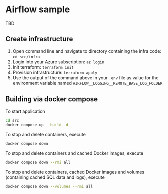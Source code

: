 # Airflow sample

TBD

## Create infrastructure

1. Open command line and navigate to directory containing the infra code: `cd src/infra`
2. Login into your Azure subscription: `az login`
3. Init terraform: `terraform init`
4. Provision infrastructure: `terraform apply`
5. Use the output of the command above in your `.env` file as value for the environment variable named `AIRFLOW__LOGGING__REMOTE_BASE_LOG_FOLDER`

## Building via docker compose

To start application

```bash
cd src
docker compose up --build -d
```

To stop and delete containers, execute

```bash
docker compose down
```

To stop and delete containers and cached Docker images, execute

```bash
docker compose down --rmi all
```

To stop and delete containers, cached Docker images and volumes (containing cached SQL data and logs), execute

```bash
docker compose down --volumes --rmi all
```

